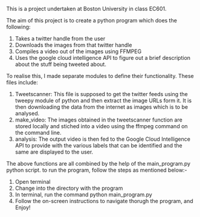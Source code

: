 This is a project undertaken at Boston University in class EC601. 

The aim of this project is to create a python program which does the following:
1. Takes a twitter handle from the user
2. Downloads the images from that twitter handle
3. Compiles a video out of the images using FFMPEG
4. Uses the google cloud intelligence API to figure out a brief description about the stuff being tweeted about.

To realise this, I made separate modules to define their functionality. These files include:
1. Tweetscanner: This file is supposed to get the twitter feeds using the tweepy module of python and then extract the image URLs form it. It is then downloading the data from the internet as images which is to be analysed.
2. make_video: The images obtained in the tweetscanner function are stored locally and stiched into a video using the ffmpeg command on the command line.
3. analysis: The output video is then fed to the Google Cloud Intelligence API to provide with the various labels that can be identified and the same are displayed to the user.

The above functions are all combined by the help of the main_program.py python script. to run the program, follow the steps as mentioned below:-
1. Open terminal
2. Change into the directory with the program
3. In terminal, run the command python main_program.py
4. Follow the on-screen instructions to navigate thorugh the program, and Enjoy! 
